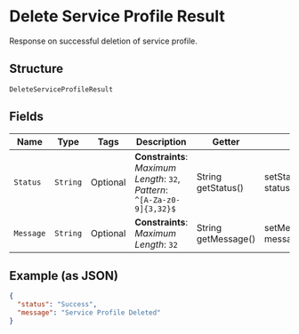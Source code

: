 
# Delete Service Profile Result

Response on successful deletion of service profile.

## Structure

`DeleteServiceProfileResult`

## Fields

| Name | Type | Tags | Description | Getter | Setter |
|  --- | --- | --- | --- | --- | --- |
| `Status` | `String` | Optional | **Constraints**: *Maximum Length*: `32`, *Pattern*: `^[A-Za-z0-9]{3,32}$` | String getStatus() | setStatus(String status) |
| `Message` | `String` | Optional | **Constraints**: *Maximum Length*: `32` | String getMessage() | setMessage(String message) |

## Example (as JSON)

```json
{
  "status": "Success",
  "message": "Service Profile Deleted"
}
```

